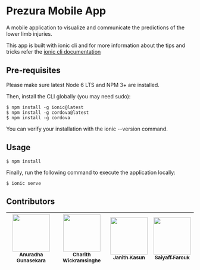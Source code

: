 # Prezura Mobile App

A mobile application to visualize and communicate the predictions of the lower limb injuries.

This app is built with ionic cli and for more information about the tips and tricks refer the [ionic cli documentation](https://ionicframework.com/docs/cli/)

## Pre-requisites

Please make sure latest Node 6 LTS and NPM 3+ are installed.

Then, install the CLI globally (you may need sudo):

```
$ npm install -g ionic@latest
$ npm install -g cordova@latest
$ npm install -g cordova
```

You can verify your installation with the ionic --version command.

## Usage

```
$ npm install
```

Finally, run the following command to execute the application locally:

```
$ ionic serve
```
## Contributors

<!-- ALL-CONTRIBUTORS-LIST:START - Do not remove or modify this section -->
 [<img src="https://avatars0.githubusercontent.com/u/24251976?s=400&v=4" width="100px;"/><br /><sub>Anuradha Gunasekara</sub>][anuradha-profile]| [<img src="https://avatars0.githubusercontent.com/u/19856069?s=400&v=4" width="100px;"/><br /><sub>Charith Wickramsinghe</sub>][charith-profile]| [<img src="https://avatars0.githubusercontent.com/u/19645544?s=400&v=4" width="100px;"/><br /><sub>Janith Kasun</sub>][janith-profile]|[<img src="https://avatars0.githubusercontent.com/u/17147255?s=400&v=4" width="100px;"/><br /><sub>Saiyaff Farouk</sub>][saiyaff-profile]|
| :---: | :---: | :---: | :---: |
<!-- ALL-CONTRIBUTORS-LIST:END -->


[anuradha-profile]: https://github.com/sanuradhag
[charith-profile]: https://github.com/CharithW
[janith-profile]: https://github.com/jkasun
[saiyaff-profile]: https://github.com/saiyaf
